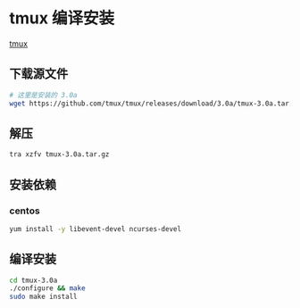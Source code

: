 # tmux 编译安装

[tmux](https://github.com/tmux/tmux)

## 下载源文件

```sh
# 这里是安装的 3.0a
wget https://github.com/tmux/tmux/releases/download/3.0a/tmux-3.0a.tar.gz
```

## 解压

```sh
tra xzfv tmux-3.0a.tar.gz
```

## 安装依赖

### centos

```sh
yum install -y libevent-devel ncurses-devel
```

## 编译安装

```sh
cd tmux-3.0a
./configure && make
sudo make install
```
